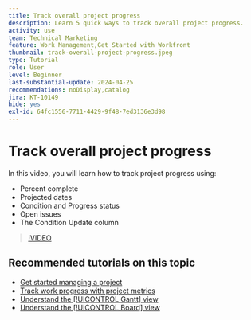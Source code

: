 ```yaml
---
title: Track overall project progress
description: Learn 5 quick ways to track overall project progress.
activity: use
team: Technical Marketing
feature: Work Management,Get Started with Workfront
thumbnail: track-overall-project-progress.jpeg
type: Tutorial
role: User
level: Beginner
last-substantial-update: 2024-04-25
recommendations: noDisplay,catalog
jira: KT-10149
hide: yes
exl-id: 64fc1556-7711-4429-9f48-7ed3136e3d98
---
```

# Track overall project progress

In this video, you will learn how to track project progress using:

* Percent complete
* Projected dates
* Condition and Progress status
* Open issues
* The Condition Update column

>[!VIDEO](https://video.tv.adobe.com/v/3428748/?quality=12&learn=on)

## Recommended tutorials on this topic

* [Get started managing a project](/help/manage-work/projects/getting-started-manage-a-project.md)
* [Track work progress with project metrics](/help/manage-work/projects/track-work-progress-with-project-metrics.md)
* [Understand the [!UICONTROL Gantt] view](/help/manage-work/projects/understand-the-gantt-view.md)
* [Understand the [!UICONTROL Board] view](/help/manage-work/projects/understand-the-board-view.md)

